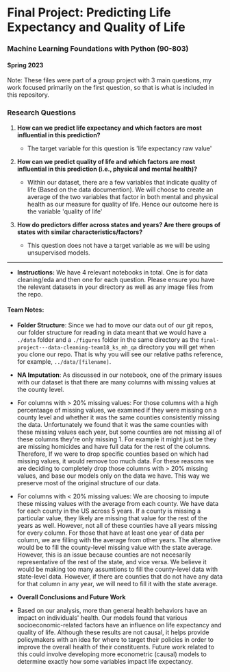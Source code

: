 
# Final Project: Predicting Life Expectancy and Quality of Life
### Machine Learning Foundations with Python (90-803)
#### Spring 2023

Note: These files were part of a group project with 3 main questions, my work focused primarily on the first question, so that is what is included in this repository. 

### Research Questions
1. **How can we predict life expectancy and which factors are most influential in this prediction?**

    - The target variable for this question is 'life expectancy raw value'
    
    
2. **How can we predict quality of life and which factors are most influential in this prediction (i.e., physical and mental health)?**

    - Within our dataset, there are a few variables that indicate quality of life (Based on the data documention). We will choose to create an average of the two variables that factor in both mental and physical health as our measure for quality of life. Hence our outcome here is the variable 'quality of life'
    
    
3. **How do predictors differ across states and years? Are there groups of states with similar characteristics/factors?**

    - This question does not have a target variable as we will be using unsupervised models.


---
- **Instructions:** We have 4 relevant notebooks in total. One is for data cleaning/eda and then one for each question. Please ensure you have the relevant datasets in your directory as well as any image files from the repo. 


#### Team Notes:
- **Folder Structure**: Since we had to move our data out of our git repos, our folder structure for reading in data meant that we would have a `./data` folder and a `./figures` folder in the same directory as the `final-project---data-cleaning-team18_ks_mh_qa` directory you will get when you clone our repo. That is why you will see our relative paths reference, for example, `../data/[filename]`.
- **NA Imputation**: As discussed in our notebook, one of the primary issues with our dataset is that there are many columns with missing values at the county level. 
- For columns with > 20% missing values: For those columns with a high percentaage of missing values, we examined if they were missing on a county level and whether it was the same counties consistently missing the data. Unfortunately we found that it was the same counties with these missing values each year, but some counties are not missing all of these columns they're only missing 1. For example it might just be they are missing homicides and have full data for the rest of the columns. Therefore, If we were to drop specific counties based on which had missing values, it would remove too much data. For these reasons we are deciding to completely drop those columns with > 20% missing values, and base our models only on the data we have. This way we preserve most of the original structure of our data.

- For columns with < 20% missing values: We are choosing to impute these missing values with the average from each county.
We have data for each county in the US across 5 years. If a county is missing a particular value, they likely are missing that value for the rest of the years as well. However, not all of these counties have all years missing for every column. For those that have at least one year of data per column, we are filling with the average from other years. The alternative would be to fill the county-level missing value with the state average. However, this is an issue because counties are not necesarily representative of the rest of the state, and vice versa. We believe it would be making too many assumtions to fill the county-level data with state-level data. However, if there are counties that do not have any data for that column in any year, we will need to fill it with the state average.


- **Overall Conclusions and Future Work**
- Based on our analysis, more than general health behaviors have an impact on individuals' health. Our models found that various socioeconomic-related factors have an influence on life expectancy and quality of life. Although these results are not causal, it helps provide policymakers with an idea for where to target their policies in order to improve the overall health of their constituents. Future work related to this could involve developing more econometric (causal) models to determine exactly how some variables impact life expectancy. 
